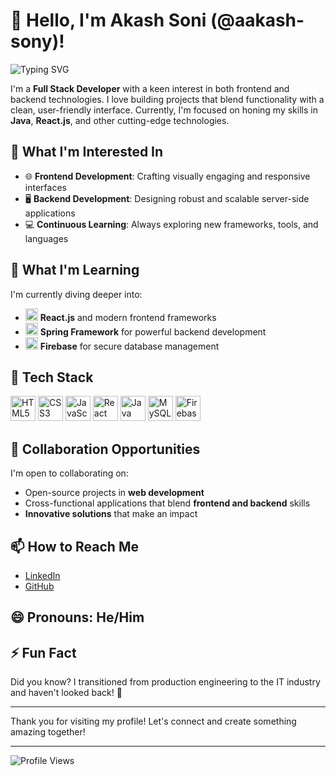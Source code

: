 # 👋 Hello, I'm Akash Soni (@aakash-sony)!

![Typing SVG](https://readme-typing-svg.demolab.com?font=Fira+Code&size=22&pause=1000&color=0099FF&width=435&lines=Full+Stack+Developer;Passionate+about+Coding+%26+Innovation;Open+to+Collaboration+%26+Learning)

I'm a **Full Stack Developer** with a keen interest in both frontend and backend technologies. I love building projects that blend functionality with a clean, user-friendly interface. Currently, I'm focused on honing my skills in **Java**, **React.js**, and other cutting-edge technologies.

## 👀 What I'm Interested In
- 🌐 **Frontend Development**: Crafting visually engaging and responsive interfaces
- 🖥️ **Backend Development**: Designing robust and scalable server-side applications
- 💻 **Continuous Learning**: Always exploring new frameworks, tools, and languages

## 🌱 What I'm Learning
I'm currently diving deeper into:
- <img src="https://img.icons8.com/color/48/000000/react-native.png" alt="React" width="20" height="20"/> **React.js** and modern frontend frameworks
- <img src="https://img.icons8.com/color/48/000000/spring-logo.png" alt="Spring" width="20" height="20"/> **Spring Framework** for powerful backend development
- <img src="https://img.icons8.com/color/48/000000/firebase.png" alt="Firebase" width="20" height="20"/> **Firebase** for secure database management

## 💼 Tech Stack
<p align="left">
  <img src="https://img.icons8.com/color/48/000000/html-5.png" alt="HTML5" width="40" height="40"/>
  <img src="https://img.icons8.com/color/48/000000/css3.png" alt="CSS3" width="40" height="40"/>
  <img src="https://img.icons8.com/color/48/000000/javascript.png" alt="JavaScript" width="40" height="40"/>
  <img src="https://img.icons8.com/color/48/000000/react-native.png" alt="React" width="40" height="40"/>
  <img src="https://img.icons8.com/color/48/000000/java-coffee-cup-logo.png" alt="Java" width="40" height="40"/>
  <img src="https://img.icons8.com/color/48/000000/mysql-logo.png" alt="MySQL" width="40" height="40"/>
  <img src="https://img.icons8.com/color/48/000000/firebase.png" alt="Firebase" width="40" height="40"/>
</p>

## 💞️ Collaboration Opportunities
I'm open to collaborating on:
- Open-source projects in **web development**
- Cross-functional applications that blend **frontend and backend** skills
- **Innovative solutions** that make an impact

## 📫 How to Reach Me
- [LinkedIn](www.linkedin.com/in/akash-soni-6312aa1a1)
- [GitHub](https://github.com/aakash-sony)

## 😄 Pronouns: He/Him

## ⚡ Fun Fact
Did you know? I transitioned from production engineering to the IT industry and haven't looked back! 🚀

---

Thank you for visiting my profile! Let's connect and create something amazing together!

---

![Profile Views](https://komarev.com/ghpvc/?username=aakash-sony&color=blue)
